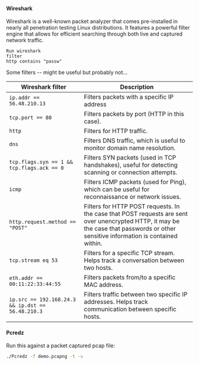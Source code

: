 #### Wireshark
Wireshark is a well-known packet analyzer that comes pre-installed in nearly all penetration testing Linux distributions. It features a powerful filter engine that allows for efficient searching through both live and captured network traffic. 

```
Run wireshark
filter
http contains "passw"
```

Some filters -- might be useful but probably not...

|Wireshark filter|Description|
|---|---|
|`ip.addr == 56.48.210.13`|Filters packets with a specific IP address|
|`tcp.port == 80`|Filters packets by port (HTTP in this case).|
|`http`|Filters for HTTP traffic.|
|`dns`|Filters DNS traffic, which is useful to monitor domain name resolution.|
|`tcp.flags.syn == 1 && tcp.flags.ack == 0`|Filters SYN packets (used in TCP handshakes), useful for detecting scanning or connection attempts.|
|`icmp`|Filters ICMP packets (used for Ping), which can be useful for reconnaissance or network issues.|
|`http.request.method == "POST"`|Filters for HTTP POST requests. In the case that POST requests are sent over unencrypted HTTP, it may be the case that passwords or other sensitive information is contained within.|
|`tcp.stream eq 53`|Filters for a specific TCP stream. Helps track a conversation between two hosts.|
|`eth.addr == 00:11:22:33:44:55`|Filters packets from/to a specific MAC address.|
|`ip.src == 192.168.24.3 && ip.dst == 56.48.210.3`|Filters traffic between two specific IP addresses. Helps track communication between specific hosts.|

#### Pcredz
Run this against a packet captured pcap file:

```bash
./Pcredz -f demo.pcapng -t -v
```